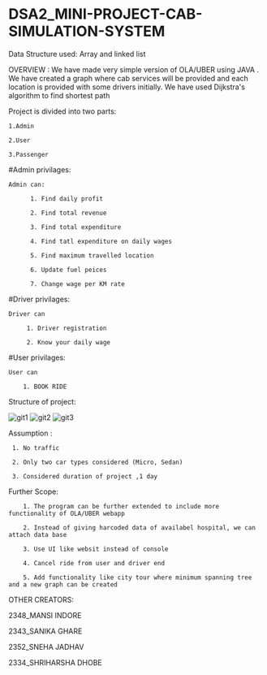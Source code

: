 # DSA2_MINI-PROJECT-CAB-SIMULATION-SYSTEM


Data Structure used: Array and linked list 

OVERVIEW :
     We have made very simple version of OLA/UBER using JAVA . 
     We have created a graph where cab services will be provided and each location is provided with some drivers initially.
     We have used Dijkstra's algorithm to find shortest path 
     
     
Project is divided into two parts:

    1.Admin

    2.User
    
    3.Passenger


#Admin privilages:

    Admin can:

          1. Find daily profit
          
          2. Find total revenue

          3. Find total expenditure

          4. Find tatl expenditure on daily wages

          5. Find maximum travelled location

          6. Update fuel peices

          7. Change wage per KM rate
  
  
#Driver privilages:

    Driver can  

         1. Driver registration
         
         2. Know your daily wage
  
  
 #User privilages:

    User can  

        1. BOOK RIDE
  
  
Structure of project:

   ![git1](https://user-images.githubusercontent.com/77200307/120429197-9c4f0d00-c392-11eb-91fe-83cbe1dfb100.jpg)
![git2](https://user-images.githubusercontent.com/77200307/120429206-9e18d080-c392-11eb-9a16-f8876cc711e8.jpg)
![git3](https://user-images.githubusercontent.com/77200307/120429214-a07b2a80-c392-11eb-81b0-b2cc10f90a32.jpg)
  
   
   
Assumption : 

     1. No traffic
             
     2. Only two car types considered (Micro, Sedan)
             
     3. Considered duration of project ,1 day
             
 Further Scope: 
 
        1. The program can be further extended to include more functionality of OLA/UBER webapp
       
        2. Instead of giving harcoded data of availabel hospital, we can attach data base
        
        3. Use UI like websit instead of console
        
        4. Cancel ride from user and driver end
        
        5. Add functionality like city tour where minimum spanning tree and a new graph can be created
 
  OTHER CREATORS:
  
  2348_MANSI INDORE
  
  2343_SANIKA GHARE
  
  2352_SNEHA JADHAV
  
  2334_SHRIHARSHA DHOBE
